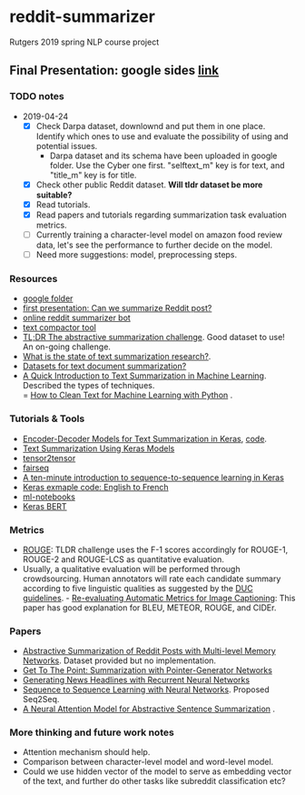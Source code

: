 # reddit-summarizer
Rutgers 2019 spring NLP course project
  
## Final Presentation: google sides [link](https://docs.google.com/presentation/d/1G_7menqhi7S85ShZDGjWppuFmY8TWyW9-CWyI5zE1ts/edit)   
    
### TODO notes
- 2019-04-24   
  - [x] Check Darpa dataset, downlownd and put them in one place. Identify which ones to use and evaluate the possibility of using and potential issues.
      - Darpa dataset and its schema have been uploaded in google folder. Use the Cyber one first. "selftext_m" key is for text, and "title_m" key is for title.    
  - [x] Check other public Reddit dataset. **Will tldr dataset be more suitable?**
  - [x] Read tutorials.    
  - [x] Read papers and tutorials regarding summarization task evaluation metrics.   
  - [ ] Currently training a character-level model on amazon food review data, let's see the performance to further decide on the model.   
  - [ ] Need more suggestions: model, preprocessing steps.  
     
### Resources
- [google folder](https://drive.google.com/drive/folders/1X9Z8pT9eW3bUdGQT7OO14Oqd5a2_kjgU?usp=sharing)  
- [first presentation: Can we summarize Reddit post?](https://drive.google.com/open?id=17K7eExQMPfkpm5kd36QmMrdwFPA1GfAS)   
- [online reddit summarizer bot](https://www.reddit.com/r/autotldr/comments/31b9fm/faq_autotldr_bot/)   
- [text compactor tool](https://www.textcompactor.com/)    
- [TL;DR The abstractive summarization challenge](https://www.reddit.com/r/MachineLearning/comments/a6erpw/project_the_tldr_challenge/). Good dataset to use! An on-going challenge.   
- [What is the state of text summarization research?](https://www.reddit.com/r/LanguageTechnology/comments/94m0kw/what_is_the_state_of_text_summarization_research/).  
- [Datasets for text document summarization?](https://www.reddit.com/r/MachineLearning/comments/48wqey/datasets_for_text_document_summarization/)   
- [A Quick Introduction to Text Summarization in Machine Learning](https://towardsdatascience.com/a-quick-introduction-to-text-summarization-in-machine-learning-3d27ccf18a9f). Described the types of techniques.    
= [How to Clean Text for Machine Learning with Python](https://machinelearningmastery.com/clean-text-machine-learning-python/) .   

### Tutorials & Tools
- [Encoder-Decoder Models for Text Summarization in Keras](https://machinelearningmastery.com/encoder-decoder-models-text-summarization-keras/), [code](https://github.com/chen0040/keras-text-summarization).    
- [Text Summarization Using Keras Models](https://hackernoon.com/text-summarization-using-keras-models-366b002408d9)     
- [tensor2tensor](https://github.com/tensorflow/tensor2tensor)    
- [fairseq](https://github.com/pytorch/fairseq)    
- [A ten-minute introduction to sequence-to-sequence learning in Keras](https://blog.keras.io/a-ten-minute-introduction-to-sequence-to-sequence-learning-in-keras.html)   
- [Keras exmaple code: English to French](https://github.com/keras-team/keras/blob/master/examples/lstm_seq2seq.py)    
- [ml-notebooks](https://github.com/neonbjb/ml-notebooks/blob/master/keras-seq2seq-with-attention/keras_translate_notebook.ipynb)  
- [Keras BERT](https://pypi.org/project/keras-bert/)   
        
### Metrics   
- [ROUGE](https://en.wikipedia.org/wiki/ROUGE_(metric)): TLDR challenge uses the F-1 scores accordingly for ROUGE-1, ROUGE-2 and ROUGE-LCS as quantitative evaluation.   
- Usually, a qualitative evaluation will be performed through crowdsourcing. Human annotators will rate each candidate summary according to five linguistic qualities as suggested by the [DUC guidelines](https://duc.nist.gov/pubs/2006papers/duc2006.pdf). - [Re-evaluating Automatic Metrics for Image Captioning](https://aclweb.org/anthology/E17-1019): This paper has good explanation for BLEU, METEOR, ROUGE, and CIDEr.     
   
### Papers   
- [Abstractive Summarization of Reddit Posts with Multi-level Memory Networks](https://github.com/ctr4si/MMN). Dataset provided but no implementation.      
- [Get To The Point: Summarization with Pointer-Generator Networks](https://arxiv.org/pdf/1704.04368.pdf)  
- [Generating News Headlines with Recurrent Neural Networks](https://arxiv.org/abs/1512.01712)    
- [Sequence to Sequence Learning with Neural Networks](https://papers.nips.cc/paper/5346-sequence-to-sequence-learning-with-neural-networks.pdf). Proposed Seq2Seq.
- [A Neural Attention Model for Abstractive Sentence Summarization](https://arxiv.org/abs/1509.00685) .  

### More thinking and future work notes
- Attention mechanism should help.   
- Comparison between character-level model and word-level model.    
- Could we use hidden vector of the model to serve as embedding vector of the text, and further do other tasks like subreddit classification etc?   

